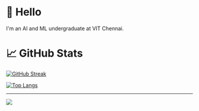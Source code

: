 # 👋 Hello
I'm an AI and ML undergraduate at VIT Chennai.

# 📈 GitHub Stats

[![GitHub Streak](https://github-readme-streak-stats.herokuapp.com?user=misbah-anwar&theme=holi-theme)](https://git.io/streak-stats)

[![Top Langs](https://github-readme-stats.vercel.app/api/top-langs/?username=misbah-anwar&layout=compact&theme=onedark)](https://github.com/misbah-anwar)

---
[![](https://visitcount.itsvg.in/api?id=misbah-anwar&label=Profile%20Views%3A&color=6&icon=5&pretty=false)](https://visitcount.itsvg.in)
